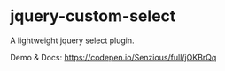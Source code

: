 # jquery-custom-select
A lightweight jquery select plugin.

Demo & Docs: https://codepen.io/Senzious/full/jOKBrQq
